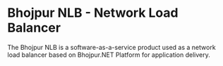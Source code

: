# Bhojpur NLB - Network Load Balancer
The Bhojpur NLB is a software-as-a-service product used as a network load balancer based on Bhojpur.NET Platform for application delivery.
